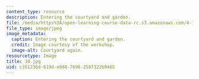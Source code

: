 ```yaml
---
content_type: resource
description: Entering the courtyard and garden.
file: /media/https%3A/open-learning-course-data-rc.s3.amazonaws.com/4-170-ecuador-workshop-fall-2006/c351236d619de0d876962507322b9465_10.jpg
file_type: image/jpeg
image_metadata:
  caption: Entering the courtyard and garden.
  credit: Image courtesy of the workshop.
  image-alt: Courtyard again.
resourcetype: Image
title: 10.jpg
uid: c351236d-619d-e0d8-7696-2507322b9465
---
```

